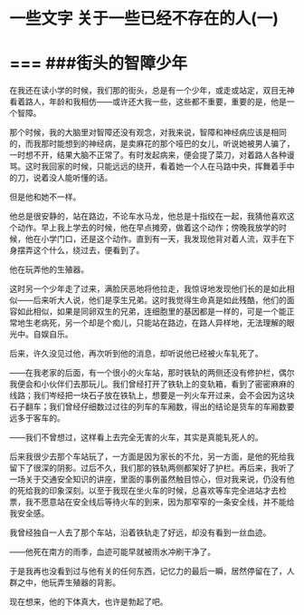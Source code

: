 # 一些文字 关于一些已经不存在的人(一)
===
###街头的智障少年  
===

在我还在读小学的时候，我们那的街头，总是有一个少年，或走或站定，双目无神看着路人，年龄和我相仿——或许还大我一些，这些都不重要，重要的是，他是一个智障。  
   
那个时候，我的大脑里对智障还没有观念，对我来说，智障和神经病应该是相同的，而我那时能想到的神经病，是卖麻花的那个哑巴的女儿，听说她被男人骗了，一时想不开，结果大脑不正常了。有时发起病来，便会提了菜刀，对着路人各种谩骂。这时我回家的时候，只能远远的绕开，看着她一个人在马路中央，挥舞着手中的刀，说着没人能听懂的话。
     
但是他和她不一样。
     
他总是很安静的，站在路边，不论车水马龙，他总是十指绞在一起，我猜他喜欢这个动作。早上我上学去的时候，他在早点摊旁，做着这个动作；傍晚我放学的时候，他在小学门口，还是这个动作。直到有一天，我发现他背对着人流，双手在下身摆弄这个什么，绕过去，便看到了。  
   
他在玩弄他的生殖器。  
   
这时另一个少年走了过来，满脸厌恶地将他拉走，我惊讶地发现他们长的是如此相似——后来听大人说，他们是孪生兄弟。这时我觉得生命真是如此残酷，他们的面容如此相似，如果是同卵双生的兄弟，连细胞里的基因都是一样的，可是一个能正常地生老病死，另一个却是个痴儿，只能站在路边，在路人异样地，无法理解的眼光中。自娱自乐。  
   
后来，许久没见过他，再次听到他的消息，却听说他已经被火车轧死了。  
   
   
——在我老家的后面，有一个很小的火车站，那时铁轨的两侧还没有修护栏，偶尔我便会和小伙伴们去那玩儿。我们曾经打开了铁轨上的变轨箱，看到了密密麻麻的线路；我们岑经把一块石子放在铁轨上，想要是一列火车开过来，会不会因为这块石子翻车；我们曾经仔细数过过往的列车的车厢数，得出的结论是货车的车厢数要远多于客车的。  
   
——我们不曾想过，这样看上去完全无害的火车，其实是真能轧死人的。 

后来我很少去那个车站玩了，一方面是因为家长的不允，另一方面，是他的死给我留下了很深的阴影。过后不久，我们那的铁轨两侧都架好了护栏。再后来，我听了一场关于交通安全知识的讲座，里面的事例虽然触目惊心，但对我来说，仍没有他的死给我的印象深刻。以至于我现在坐火车的时候，总喜欢等车完全进站才去检票，我不愿意站在安全线后等待火车的到来，因为那窄窄的一条安全线，并不能给我安全感。
   
我曾经独自一人去了那个车站，沿着铁轨走了好远，却没有看到一丝血迹。  
   
——他死在南方的雨季，血迹可能早就被雨水冲刷干净了。
   
于是我再也没看到过与他有关的任何东西，记忆力的最后一瞬，居然停留在了，人群之中，他玩弄生殖器的背影。
   
现在想来，他的下体真大，也许是勃起了吧。 